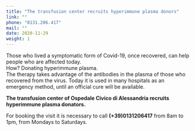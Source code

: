 ```yaml
---
title: "The transfusion center recruits hyperimmune plasma donors"
link: ""
phone: "0131.206.417"
mail: ""
date: 2020-11-29
weight: 1
---
```


Those who lived a symptomatic form of Covid-19, once recovered, can help people who are affected today.  
How? Donating hyperimmune plasma.  
The therapy takes advantage of the antibodies in the plasma of those who recovered from the virus.
Today it is used in many hospitals as an emergency method, until an official cure will be available.

**The transfusion center of Ospedale Civico di Alessandria recruits hyperimmune plasma donators.**

For booking the visit it is necessary to call **(+39)0131206417** from 8am to 1pm, from Mondays to Saturdays.
